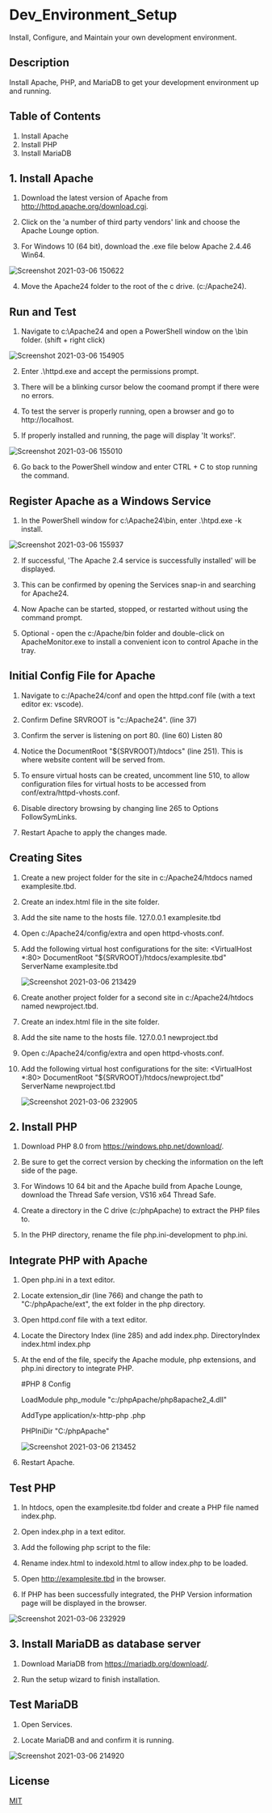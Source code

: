 # Dev_Environment_Setup
Install, Configure, and Maintain your own development environment.

## Description
Install Apache, PHP, and MariaDB to get your development environment up and running.

## Table of Contents
1. Install Apache
2. Install PHP
3. Install MariaDB


## 1. Install Apache

1. Download the latest version of Apache from http://httpd.apache.org/download.cgi.

2. Click on the 'a number of third party vendors' link and choose the Apache Lounge option.

3. For Windows 10 (64 bit), download the .exe file below Apache 2.4.46 Win64.

![Screenshot 2021-03-06 150622](https://user-images.githubusercontent.com/75577872/110230390-ebe28180-7ee6-11eb-9a4c-fb2c260d36f6.png)


4. Move the Apache24 folder to the root of the c drive. (c:/Apache24).





## Run and Test

1. Navigate to c:\Apache24 and open a PowerShell window on the \bin folder. (shift + right click)

![Screenshot 2021-03-06 154905](https://user-images.githubusercontent.com/75577872/110230401-0a487d00-7ee7-11eb-8d2b-b24179dbd92c.png)

2. Enter .\httpd.exe and accept the permissions prompt.

3. There will be a blinking cursor below the coomand prompt if there were no errors.

4. To test the server is properly running, open a browser and go to http://localhost.

5. If properly installed and running, the page will display 'It works!'.

![Screenshot 2021-03-06 155010](https://user-images.githubusercontent.com/75577872/110230647-d3736680-7ee8-11eb-8dfc-d67bedd57d89.png)


6. Go back to the PowerShell window and enter CTRL + C to stop running the command.
 
 
 
 
 
## Register Apache as a Windows Service

1. In the PowerShell window for c:\Apache24\bin, enter .\htpd.exe -k install.

![Screenshot 2021-03-06 155937](https://user-images.githubusercontent.com/75577872/110230412-264c1e80-7ee7-11eb-8062-fc250f4ce953.png)

2. If successful, 'The Apache 2.4 service is successfully installed' will be displayed.

3. This can be confirmed by opening the Services snap-in and searching for Apache24.

4. Now Apache can be started, stopped, or restarted without using the command prompt.

5. Optional - open the c:/Apache/bin folder and double-click on ApacheMonitor.exe to install a
convenient icon to control Apache in the tray.




## Initial Config File for Apache

1. Navigate to c:/Apache24/conf and open the httpd.conf file (with a text editor ex: vscode).

2. Confirm Define SRVROOT is "c:/Apache24". (line 37)

3. Confirm the server is listening on port 80. (line 60) Listen 80

4. Notice the DocumentRoot "${SRVROOT}/htdocs" (line 251). This is where website content will be served from.

5. To ensure virtual hosts can be created, uncomment line 510, to allow configuration files for virtual hosts
to be accessed from conf/extra/httpd-vhosts.conf.

6. Disable directory browsing by changing line 265 to Options FollowSymLinks.

7. Restart Apache to apply the changes made.




## Creating Sites

1.  Create a new project folder for the site in c:/Apache24/htdocs named examplesite.tbd.

2.  Create an index.html file in the site folder.

3.  Add the site name to the hosts file. 127.0.0.1 examplesite.tbd

4.  Open c:/Apache24/config/extra and open httpd-vhosts.conf.

5.  Add the following virtual host configurations for the site:
     <VirtualHost *:80>
        DocumentRoot "${SRVROOT}/htdocs/examplesite.tbd"
        ServerName examplesite.tbd
     </VirtualHost>
     
     ![Screenshot 2021-03-06 213429](https://user-images.githubusercontent.com/75577872/110230445-6ca17d80-7ee7-11eb-9b61-92796d4ef3b3.png)

       
6.  Create another project folder for a second site in c:/Apache24/htdocs named newproject.tbd.

7.  Create an index.html file in the site folder.

8.  Add the site name to the hosts file. 127.0.0.1 newproject.tbd

9.  Open c:/Apache24/config/extra and open httpd-vhosts.conf.

10. Add the following virtual host configurations for the site:
    <VirtualHost *:80>
      DocumentRoot "${SRVROOT}/htdocs/newproject.tbd"
      ServerName newproject.tbd
    </VirtualHost>
    
    ![Screenshot 2021-03-06 232905](https://user-images.githubusercontent.com/75577872/110230495-bee29e80-7ee7-11eb-8a79-ac221400e74a.png)




## 2. Install PHP

1. Download PHP 8.0 from https://windows.php.net/download/.

2. Be sure to get the correct version by checking the information on the left side of the page.

3. For Windows 10 64 bit and the Apache build from Apache Lounge, download the Thread Safe version,
VS16 x64 Thread Safe.

4. Create a directory in the C drive (c:/phpApache) to extract the PHP files to.

5. In the PHP directory, rename the file php.ini-development to php.ini.




## Integrate PHP with Apache

1. Open php.ini in a text editor.

2. Locate extension_dir (line 766) and change the path to "C:/phpApache/ext", the ext folder in the php directory.

3. Open httpd.conf file with a text editor.

4. Locate the Directory Index (line 285) and add index.php.
    <IfModule dir_module>
       DirectoryIndex index.html index.php
    </IfModule>
    
5. At the end of the file, specify the Apache module, php extensions, and php.ini directory to integrate PHP.

    #PHP 8 Config
    
    LoadModule php_module "c:/phpApache/php8apache2_4.dll"
    
    AddType application/x-http-php .php
    
    PHPIniDir "C:/phpApache"
    
    ![Screenshot 2021-03-06 213452](https://user-images.githubusercontent.com/75577872/110230474-9eb2df80-7ee7-11eb-95f6-800e0595e235.png)

6. Restart Apache.
 
 
 
 
## Test PHP

1. In htdocs, open the examplesite.tbd folder and create a PHP file named index.php.

2. Open index.php in a text editor.

3. Add the following php script to the file:
    <?php
    phpinfo();
    
4. Rename index.html to indexold.html to allow index.php to be loaded.

5. Open http://examplesite.tbd in the browser.

6. If PHP has been successfully integrated, the PHP Version information page will be displayed in the browser.

![Screenshot 2021-03-06 232929](https://user-images.githubusercontent.com/75577872/110230628-a1fa9b00-7ee8-11eb-8de9-36719815a1a0.png)





## 3. Install MariaDB as database server

1. Download MariaDB from https://mariadb.org/download/.

2. Run the setup wizard to finish installation.




## Test MariaDB 

1. Open Services.

2. Locate MariaDB and and confirm it is running.

![Screenshot 2021-03-06 214920](https://user-images.githubusercontent.com/75577872/110230490-b2f6dc80-7ee7-11eb-80d0-9897f2cb738a.png)




## License
[MIT](https://choosealicense.com/licenses/mit/)
